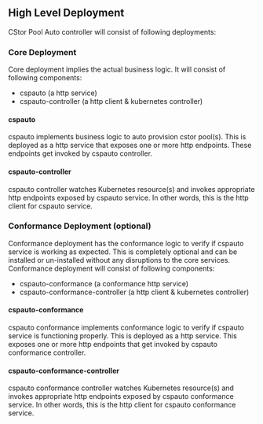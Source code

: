## High Level Deployment
CStor Pool Auto controller will consist of following deployments:

### Core Deployment
Core deployment implies the actual business logic. It will consist of following components:
- cspauto (a http service)
- cspauto-controller (a http client & kubernetes controller)

#### cspauto
cspauto implements business logic to auto provision cstor pool(s). This is deployed as a http service that exposes one or more http endpoints. These endpoints get invoked by cspauto controller.

#### cspauto-controller
cspauto controller watches Kubernetes resource(s) and invokes appropriate http endpoints exposed by cspauto service. In other words, this is the http client for cspauto service.

### Conformance Deployment (optional)
Conformance deployment has the conformance logic to verify if cspauto service is working as expected. This is completely optional and can be installed or un-installed without any disruptions to the core services. Conformance deployment will consist of following components:
- cspauto-conformance (a conformance http service)
- cspauto-conformance-controller (a http client & kubernetes controller)

#### cspauto-conformance
cspauto conformance implements conformance logic to verify if cspauto service is functioning properly. This is deployed as a http service. This exposes one or more http endpoints that get invoked by cspauto conformance controller.

#### cspauto-conformance-controller
cspauto conformance controller watches Kubernetes resource(s) and invokes appropriate http endpoints exposed by cspauto conformance service. In other words, this is the http client for cspauto conformance service.